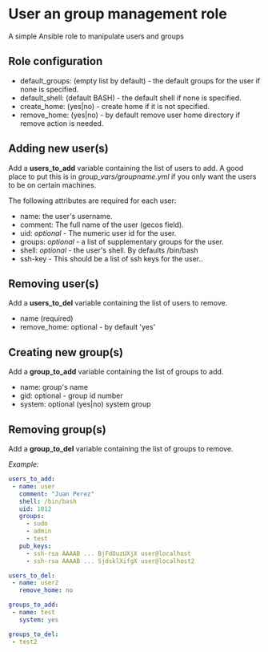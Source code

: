 # User an group management role
A simple Ansible role to manipulate users and groups

## Role configuration

* default_groups: (empty list by default) - the default groups for the user if none is specified.
* default_shell: (default BASH) - the default shell if none is specified.
* create_home: (yes|no) - create home if it is not specified.
* remove_home: (yes|no) - by default remove user home directory if remove action is needed.

## Adding new user(s)

Add a **users_to_add** variable containing the list of users to add.
A good place to put this is in *group_vars/groupname.yml* if you only want the users to be on certain machines.

The following attributes are required for each user:

* name: the user's username.
* comment: The full name of the user (gecos field).
* uid: *optional* - The numeric user id for the user.
* groups: *optional* - a list of supplementary groups for the user.
* shell: *optional* - the user's shell. By defaults /bin/bash
* ssh-key - This should be a list of ssh keys for the user..

## Removing user(s)
Add a **users_to_del** variable containing the list of users to remove.

* name (required)
* remove_home: optional - by default 'yes'

## Creating new group(s)
Add a **group_to_add** variable containing the list of groups to add.

* name: group's name
* gid: optional - group id number
* system: optional (yes|no) system group

## Removing group(s)

Add a **group_to_del** variable containing the list of groups to remove.

*Example:*

```yml
users_to_add:
 - name: user
   comment: "Juan Perez"
   shell: /bin/bash
   uid: 1012
   groups: 
     - sudo
     - admin
     - test
   pub_keys:
     - ssh-rsa AAAAB ... BjFdOuzUXjX user@localhost
     - ssh-rsa AAAAB ... SjdsklXifgX user@localhost2

users_to_del:
 - name: user2
   remove_home: no

groups_to_add:
 - name: test
   system: yes

groups_to_del:
 - test2

```
